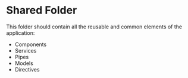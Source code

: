 # Shared Folder

This folder should contain all the reusable and common elements of the application:

- Components
- Services
- Pipes
- Models
- Directives